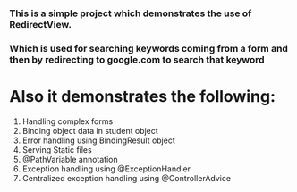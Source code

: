 ### This is a simple project which demonstrates the use of RedirectView.

### Which is used for searching keywords coming from a form and then by redirecting to google.com to search that keyword

# Also it demonstrates the following:
1. Handling complex forms 
2. Binding object data in student object
3. Error handling using BindingResult object
4. Serving Static files
5. @PathVariable annotation
6. Exception handling using @ExceptionHandler
7. Centralized exception handling using @ControllerAdvice

